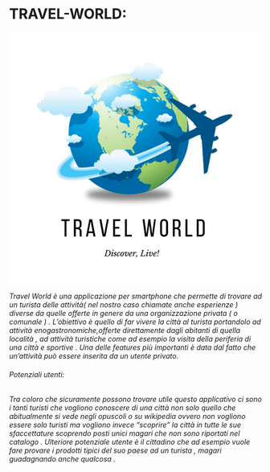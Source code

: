 





# TRAVEL-WORLD:

![alt text](https://github.com/borgesis95/Travel-world/blob/master/assets/logo.png)



*Travel World è una applicazione per smartphone che permette di trovare ad un turista delle attività( nel nostro caso chiamate anche esperienze ) diverse da quelle offerte in genere da una organizzazione privata ( o comunale ) . L’obiettivo è quello di far vivere la città al turista portandolo ad attività enogastronomiche,offerte direttamente dagli abitanti di quella località , ad attività turistiche come ad esempio la visita della periferia di una città  e sportive . Una delle features più importanti è data dal fatto che un’attività può essere inserita da un utente privato.*


 ###### Potenziali utenti:

*Tra coloro che sicuramente possono trovare utile questo applicativo ci sono i tanti 
turisti che vogliono conoscere di una città non solo quello che abitualmente si vede negli opuscoli o su wikipedia  ovvero non vogliono essere solo turisti ma vogliono invece “scoprire” la città in tutte le sue sfaccettature scoprendo posti unici magari che non sono riportati nel catalogo . 
Ulteriore potenziale utente è il cittadino che ad esempio vuole fare provare i prodotti tipici del suo paese ad un turista , magari guadagnando anche qualcosa .*




  

